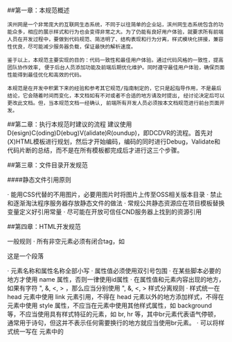 ##第一章：本规范概述

    滨州网是一个非常庞大的互联网生态系统，不同于以往简单的企业站，滨州网生态系统包含的功能众多，相应的展示样式和行为也会变得非常之大。为了仍能有良好用户体验，就要求所有前端人员在开发过程中，要做到代码规范、简洁明了、结构表现和行为分离，样式模块化拼接，兼容性优良，尽可能减少服务器负载，保证最快的解析速度。

    鉴于以上，本规范主要实现的目的：代码一致性和最佳用户体验。通过代码风格的一致性，提高团队协作效率, 便于后台人员添加功能及前端后期优化维护。同时遵守最佳用户体验，确保页面性能得到最佳优化和高效的代码。

    本规范是在开发中积累下来的经验和参考其它规范/指南制定的，它只是起指导作用，不是最后结论，它会随着时间而变化，本文档如有不对或者不合适的地方请及时提出, 经讨论决定后可以更改此文档。但，当本规范文档一经确认, 前端所有开发人员必须按本文档规范进行前台页面开发。

##第二章：执行本规范时建议的流程
    建议使用D(esign)C(oding)D(ebug)V(alidate)R(oundup)，即DCDVR的流程。首先对(X)HTML模板进行规划，然后才开始编码，编码的同时进行Debug，Validate和代码片断的总结，而不是在所有模板都完成后才进行这三个步骤。

##第三章：文件目录开发规范

####静态文件引用原则

· 能用CSS代替的不用图片，必要用图片时将图片上传至OSS相关版本目录
· 禁止和逐渐淘汰程序服务器存放静态文件的做法
· 常规公共静态资源应在项目模板替换变量定义好引用常量
· 尽可能在开放可信任CND服务器上找到的资源引用

##第四章：HTML开发规范

一般规则
· 所有非空元素必须有闭合tag，如 <p>这是一个段落</p>
· 元素名称和属性名称全部小写
· 属性值必须使用双引号包围
· 在某些脚本必要的地方才使用 name 属性，否则一律使用id属性
· 在属性值和元素内容出现的地方，如果有字符 ", &, <, > ，那么应当分别使用 &quot;, &amp;, &lt;, &gt;
样式分离规则
· 样式统一在 head 元素中使用 link 元素引用，不得在 head 元素以外的地方添加样式，不得在元素中使用 style 属性，不应当在元素中使用其他样式属性，如 background 等，不应当使用具有样式特征的元素，如 br, hr 等，其中br元素代表语气停顿，通常用于诗句，但这并不表示任何需要换行的地方就应当使用br元素。
· 可以将样式统一写在 <head> 元素中的 <style> 元素中，但必须保证该样式是当前页面的唯一样式，如果该样式被其他页面同时使用，那么应当考虑抽离出来形成外部文件。
脚本分离规则
· 脚本仅能出现在 head 元素内和 body 元素闭合tag即 </body> 前。不得在任何元素中使用event相关属性，如 onclick 等。
内容模型
· 本规范的内容模型应当遵循HTML 4.01 Strict提供的内容模型，其中的主要规则总结如下。
· 能够包含块级元素和行级元素的元素有 fieldset, div, li, object
· 只能包含行级元素的元素有 h1 - h6, pre, p, address, 其他行级元素如 a 等
· 只能包含块级元素的元素有 noscript, blockquote, form
· 其余元素只能包含一些特定的元素，包括 table, ul, ol, dl, select
TITLE元素
· head 元素中必须包含 title 元素
META元素
· 必须包含 <meta charset="UTF-8"> ，应当使用UTF-8编码
· 必须作为 head 元素的第一个子元素出现
TABLE元素
· 必须显示包含 tbody 元素
A元素
· 不应当使用 name 属性，而用 id 替代
· 当 input 元素的顺序由于样式需要调整时，应当指定 tabindex 属性
· 关键的链接处应当指定 accesskey 属性
IMG元素
· 必须指定 alt 属性且带上src属性
FORM元素
· form中严禁再嵌套form元素
INPUT元素
· 一个form有且只有一个type="submit"的input按钮
· 禁止submit上绑定onclick等事件使用submit方法提交表单
· 当 input 元素的顺序由于样式需要调整时，应当指定 tabindex 属性
· 关键的控件处应当指定 accesskey 属性 可参考的accesskey标准
LABEL元素
· 与控件对应的文本必须使用 label 元素标记，且使用 for 属性指向该控件 id
IFRAME元素
· 尽量不要使用iframe元素
· frame、iframe、img、embed标签必须带上src属性
FLASH元素
· 全页面禁止FLASH
HTML注释
需要注释的内容有
· 文档的作者
· 在跨越很多很多行的包裹元素的闭合标签位置添加 <!--End ElementId-->
HTML书写规范
· DOCTYPE声明和html元素之前不用空格，其余元素均根据父元素的位置缩进一个tab的距离，tab距离可以是4个空格或8个空格。
HTML常见错误举例
· 没有重复ID项，没有名为submit等保留字的ID的元素或者name的元素
代码注解
```
<!DOCTYPE html>
<!-- HTML5 doctype 标准模式（standard mode）的声明，这样能够确保在每个浏览器中拥有一致的展现-->
<html lang="zh-CN">
<!-- 语言属性 有助于语音合成工具确定其所应该采用的发音，有助于翻译工具确定其翻译时所应遵守的规则等等 -->
<head>
    <!-- 字符编码 通过明确声明字符编码，能够确保浏览器快速并容易的判断页面内容的渲染方式 -->
    <meta charset="UTF-8">
    <!-- IE 支持通过特定的 <meta> 标签来确定绘制当前页面所应该采用的 IE 版本。
    除非有强烈的特殊需求，否则最好是设置为 edge mode，从而通知 IE 采用其所支持的最新的模式 -->
    <meta http-equiv="X-UA-Compatible" content="IE=Edge">
    <title>Page title</title>
    <!-- External CSS 根据 HTML5 规范，在引入 CSS 文件时一般不需要指定 type 属性，因为 text/css 是它的默认值 -->
    <link rel="stylesheet" href="code-guide.css">
    <!-- In-document CSS -->
    <style>
    /* ... */
    </style>
    <!-- JavaScript 根据 HTML5 规范，在引入 JavaScript 文件时一般不需要指定 type 属性，因为 text/javascript 是它的默认值 -->
    <script src="code-guide.js"></script>
</head>
<body>
    <!-- 属性顺序 HTML 属性应当按照以下给出的顺序依次排列，确保代码的易读性。
      class
      id, name
      data-*
      src, for, type, href
      title, alt
      aria-*, role
    class 用于标识高度可复用组件，因此应该排在首位。id 用于标识具体组件，应当谨慎使用（例如，页面内的书签），因此排在第二位 -->
    <a class="..." id="..." data-modal="toggle" href="#">
    Example link
</a>
    <input class="form-control" type="text">
    <img src="..." alt="...">
    <!-- 布尔（boolean）型属性 不用赋值 元素的布尔型属性如果有值，就是 true，如果没有值，就是 false -->
    <select>
        <option value="1" selected>1</option>
    </select>
    <!-- JavaScript 放在 body 底部加载可增快页面渲染速度 -->
    <script src="code-guide.js"></script>
</body>
</html>
```

##第五章：CSS开发规范
CSS文件结构设计
CSS文件结构
alice.css（所有项目共用样式）
项目css（文件名为项目名称，如 wow）
          frame（可以简写为f，全站共用样式文件）
                    wow.css
          global（可以简写为g，全站下各子站共用样式文件）
                    home.css
                    account.css
          page（可以简写为p，页面唯一样式文件）
                    home-index.css
                    account-index.css
          skin（可以简写为s，换肤样式文件）
                    skinname.css
•	frame下CSS文件应当使用项目名
•	global下CSS文件使用子站名称
•	page下CSS文件使用子站名-页面名.css的形式
•	该文件结构统一在页面中使用 link 元素引入，不得使用 @import 语句引入外部 CSS
CSS文件注释
•	注释应当使用/*-- --*/的形式
•	可重用的组件使用注释标记出来:
/*-- Module ... --*/
/*-- End Module ... --*/
CSS文件编码
•	文件编码必须使用utf-8，请注意编辑器中的设置
CSS书写规范
•	结构应当符合以下格式，即使声明块中只有一条声明语句也应当如此
body {
        font-size: 0.8em;
        color: red;
}
•	声明块之间应空行
•	声明块内声明语句必须缩进一个tab距离，tab可以是4个或者8个空格
•	在写组件样式时，有父子元素关系的样式可以采用进一步缩进体现，如
ul.nav li {
        float: left;
}

        /*-- 下面的链接是上面的子元素，可以在这里缩进一个tab，显示上下元素的关系 --*/
        ul.nav li a{
                color: red;
                padding: 0 20px;

        }
· 父子之间的关系必须>进行选择，尽可能的避免空格泛选择；
CSS挂钩器的命名习惯
•	以下为CSS挂钩器的关键字，一般CSS挂钩器可以直接使用关键字，也可以使用 关键字 - 语义描述 的形式。如当页面中出现多个侧栏时可以根据语义将不同侧栏命名为 aside-ad 和 aside-nav 分别表示广告侧栏和导航侧栏。有时在语义描述也一致的情况下，可以使用序列号来区分。如 aside-ad-1 和 aside-ad-2。
•	统一使用class，不要使用id
页面结构
•	页头：header
•	侧栏：aside
•	导航：nav
•	子导航：subnav
•	菜单：menu
•	子菜单：submenu
•	页面主体：main
•	页脚：footer
•	容器：wrap
常用全局内容
•	当前导航区域：current
•	列表第一项：first
•	列表最后项：last
•	标签页：tab
•	按钮：btn
•	当前的：current
•	面包屑：breadcrumb
•	提示：tip
•	标志：logo
•	广告：banner
•	版权：copyright
•	搜索：search
•	注意内容：note
•	栏目标题：title
常用页面内容
•	新闻：news
•	登陆：login
•	热点：hot
•	下载：download
•	文章：article
•	服务：service
•	指南：guide
•	注册：regsiter
•	投票：vote
•	合作伙伴：partner
•	加入：joinus
•	状态：status

第六章：JavaScript编码规范

本规范概述
制订此规范的初衷是让所有的代码都变成他人容易阅读,并利于维护的。

命名规则
•	常量及全局变量采用全部大写的形式.
•	变量的命名使用骆驼命名法，例如：
strParsor. maxLength
•	类的命名使用骆驼命名法,其中首字母大写.
AccountInfo, EventHandler
•	方法的命令必须为动词或者是动词短语：
obj.getSomeValue()
•	私有类的成员变量命名前面加下划线（_）。例如：
var MyClass = function(){
  var _buffer;
  this.doSomething = function(){
  };
}
this._somePrivateVariable = statement;
•	前缀为 "is" 的变量应该为布尔值，同理 "has";
•	术语 "initialize" 或者 "init" 作为变量名应为初始化方法;
•	迭代临时变量建议使用 "i", "j", "k" （依次类推）等名称;
•	异常处理类建议在变量名称后加上 "Exception" 或者 "Error";

缩进
采用 TAB 键缩进, 统一为4个字符,
function demo(param){
    var a1 = 1
    …
}
此规则亦适用于函数的参数：
var o = someObject.get(
    Expression1,
    Expression2,
    Expression3
);
注意:
- 变量必须在声明初始化以后才能使用，即便是 NULL 类型;
- 变量名请勿使用系统保留关键字;
- 变量应该尽量保持最小的生存周期,及时销毁防止内存泄露;
- 浮点变量必须指明小数点后一位（即使是 0）;
- 浮点变量必须指明实部，即使为零（使用 0. 开头）。

代码块
普通代码段：
while (!isDone){
doSomething();
isDone = moreToDo();
}
IF 语句：
if (someCondition){
statements;
} else if (someOtherCondition){
statements;
} else {
statements;
}
FOR 语句：
for (initialization; condition; update){
statements;
}
WHILE 语句：
while (!isDone) {
doSomething();
isDone = moreToDo();
}
DO ... WHILE 语句：
do {
statements;
} while (condition);
SWITCH 语句：
switch (condition) {
case ABC:
statements;
break;
default:
statements;
break;
}
TRY ... CATCH 语句 ：
try {
statements;
} catch(e) {
statements;
} finally {
statements;
}
单行的 IF，WHILE 或者 FOR 语句需加入括号 ：
if (condition){ statement; }
while (condition){ statement; }
for (intialization; condition; update){ statement;}
单行的 IF – ELSE 允许不加括号:
if(condition)
Statement;
else
Statement;


空格
•	操作符使用空格隔开（包括三元操作符）,如:
var x = a – b;
var y = result == true ? 1 : 0;
•	逗号（,)与for循环中的封号(;)后添加空格。例如:
var test = Array(), test2;
for(i = 0; i < 100; i++){
    Statements;
}
•	冒号（:)后添加空格
•	逻辑块之间以空行隔开

注释
•	保持良好的注释习惯。
•	类/函数/方法前需添加注释,并注明参数类型,返回值回类型。
例如,
/**
 * 金额大小写转换函数
 * @param Int {number} 数字金额
 * @param Num {number} 数字
 * @return String 大写金额
 */

